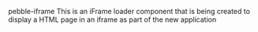 pebble-iframe
This is an iFrame loader component that is being created to display a HTML page in an iframe as part of the new application